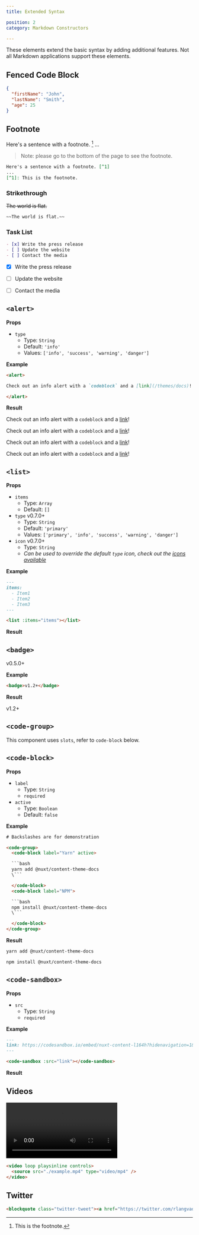 ```yaml
---
title: Extended Syntax

position: 2
category: Markdown Constructors

---
```


These elements extend the basic syntax by adding additional features. Not all Markdown applications support these elements.


## Fenced Code Block

```json
{
  "firstName": "John",
  "lastName": "Smith",
  "age": 25
}
```

## Footnote

Here's a sentence with a footnote. [^1]
...
[^1]: This is the footnote.

> Note: please go to the bottom of the page to see the footnote.

```md
Here's a sentence with a footnote. [^1]
...
[^1]: This is the footnote.
```
### Strikethrough
~~The world is flat.~~

```md
~~The world is flat.~~
```


### Task List

```md
- [x] Write the press release
- [ ] Update the website
- [ ] Contact the media
```

- [x] Write the press release
- [ ] Update the website
- [ ] Contact the media


## `<alert>`

**Props**

- `type`
  - Type: `String`
  - Default: `'info'`
  - Values: `['info', 'success', 'warning', 'danger']`

**Example**

```md
<alert>

Check out an info alert with a `codeblock` and a [link](/themes/docs)!

</alert>
```

**Result**

<alert>

Check out an info alert with a `codeblock` and a [link](/themes/docs)!

</alert>

<alert type = warning>

Check out an info alert with a `codeblock` and a [link](/themes/docs)!

</alert>

<alert type = success>

Check out an info alert with a `codeblock` and a [link](/themes/docs)!

</alert>

<alert type = danger>

Check out an info alert with a `codeblock` and a [link](/themes/docs)!

</alert>


## `<list>`

**Props**

- `items`
  - Type: `Array`
  - Default: `[]`
- `type` <badge>v0.7.0+</badge>
  - Type: `String`
  - Default: `'primary'`
  - Values: `['primary', 'info', 'success', 'warning', 'danger']`
- `icon` <badge>v0.7.0+</badge>
  - Type: `String`
  - *Can be used to override the default `type` icon, check out the [icons available](https://github.com/nuxt/content/tree/dev/packages/theme-docs/src/components/global/icons)*

**Example**

```md
---
items:
  - Item1
  - Item2
  - Item3
---

<list :items="items"></list>
```

**Result**

<list :items="['Item1', 'Item2', 'Item3']"></list>


## `<badge>`

<badge>v0.5.0+</badge>

**Example**

```md
<badge>v1.2+</badge>
```

**Result**

<badge>v1.2+</badge>

## `<code-group>`

This component uses `slots`, refer to `code-block` below.

## `<code-block>`

**Props**

- `label`
  - Type: `String`
  - `required`
- `active`
  - Type: `Boolean`
  - Default: `false`

**Example**

```html
# Backslashes are for demonstration

<code-group>
  <code-block label="Yarn" active>

  ```bash
  yarn add @nuxt/content-theme-docs
  \```

  </code-block>
  <code-block label="NPM">

  ```bash
  npm install @nuxt/content-theme-docs
  \```

  </code-block>
</code-group>
```

**Result**

<code-group>
  <code-block label="Yarn" active>

  ```bash
  yarn add @nuxt/content-theme-docs
  ```

  </code-block>
  <code-block label="NPM">

  ```bash
  npm install @nuxt/content-theme-docs
  ```

  </code-block>
</code-group>

## `<code-sandbox>`

**Props**

- `src`
  - Type: `String`
  - `required`

**Example**

```md
---
link: https://codesandbox.io/embed/nuxt-content-l164h?hidenavigation=1&theme=dark
---

<code-sandbox :src="link"></code-sandbox>
```

**Result**

<code-sandbox src="https://codesandbox.io/embed/nuxt-content-l164h?hidenavigation=1&theme=dark"></code-sandbox>

## Videos

<video loop playsinline controls>
  <source src="./example.mp4" type="video/mp4" />
</video>

```md
<video loop playsinline controls>
  <source src="./example.mp4" type="video/mp4" />
</video>
```

## Twitter

<blockquote class="twitter-tweet"><a href="https://twitter.com/rlangvad/status/1352940444200669186?ref_src=twsrc%5Etfw"></blockquote>

```md
<blockquote class="twitter-tweet"><a href="https://twitter.com/rlangvad/status/1352940444200669186?ref_src=twsrc%5Etfw"></blockquote>
```

<script async src="https://platform.twitter.com/widgets.js" charset="utf-8"></script>